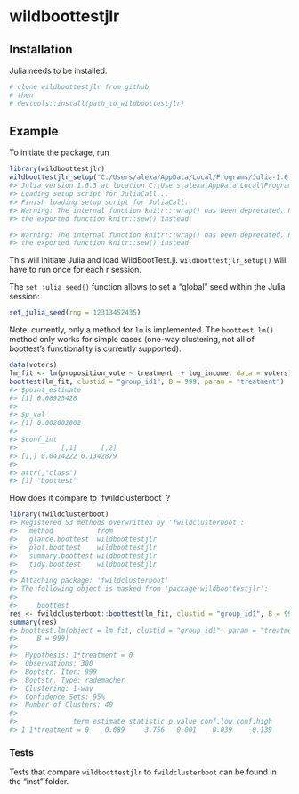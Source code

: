 
<!-- README.md is generated from README.Rmd. Please edit that file -->

# wildboottestjlr

## Installation

Julia needs to be installed.

``` r
# clone wildboottestjlr from github
# then 
# devtools::install(path_to_wildboottestjlr)
```

## Example

To initiate the package, run

``` r
library(wildboottestjlr)
wildboottestjlr_setup("C:/Users/alexa/AppData/Local/Programs/Julia-1.6.3/bin")
#> Julia version 1.6.3 at location C:\Users\alexa\AppData\Local\Programs\Julia-1.6.3\bin will be used.
#> Loading setup script for JuliaCall...
#> Finish loading setup script for JuliaCall.
#> Warning: The internal function knitr:::wrap() has been deprecated. Please use
#> the exported function knitr::sew() instead.

#> Warning: The internal function knitr:::wrap() has been deprecated. Please use
#> the exported function knitr::sew() instead.
```

This will initiate Julia and load WildBootTest.jl.
`wildboottestjlr_setup()` will have to run once for each r session.

The `set_julia_seed()` function allows to set a “global” seed within the
Julia session:

``` r
set_julia_seed(rng = 12313452435)
```

Note: currently, only a method for `lm` is implemented. The
`boottest.lm()` method only works for simple cases (one-way clustering,
not all of boottest’s functionality is currently supported).

``` r
data(voters)
lm_fit <- lm(proposition_vote ~ treatment  + log_income, data = voters)
boottest(lm_fit, clustid = "group_id1", B = 999, param = "treatment")
#> $point_estimate
#> [1] 0.08925428
#> 
#> $p_val
#> [1] 0.002002002
#> 
#> $conf_int
#>           [,1]      [,2]
#> [1,] 0.0414222 0.1342879
#> 
#> attr(,"class")
#> [1] "boottest"
```

How does it compare to ´fwildclusterboot´ ?

``` r
library(fwildclusterboot)
#> Registered S3 methods overwritten by 'fwildclusterboot':
#>   method           from           
#>   glance.boottest  wildboottestjlr
#>   plot.boottest    wildboottestjlr
#>   summary.boottest wildboottestjlr
#>   tidy.boottest    wildboottestjlr
#> 
#> Attaching package: 'fwildclusterboot'
#> The following object is masked from 'package:wildboottestjlr':
#> 
#>     boottest
res <- fwildclusterboot::boottest(lm_fit, clustid = "group_id1", B = 999, param = "treatment")
summary(res)
#> boottest.lm(object = lm_fit, clustid = "group_id1", param = "treatment", 
#>     B = 999)
#>  
#>  Hypothesis: 1*treatment = 0
#>  Observations: 300
#>  Bootstr. Iter: 999
#>  Bootstr. Type: rademacher
#>  Clustering: 1-way
#>  Confidence Sets: 95%
#>  Number of Clusters: 40
#> 
#>              term estimate statistic p.value conf.low conf.high
#> 1 1*treatment = 0    0.089     3.756   0.001    0.039     0.139
```

### Tests

Tests that compare `wildboottestjlr` to `fwildclusterboot` can be found
in the “inst” folder.
